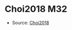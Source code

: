 <a name="material" />

# Choi2018 M32
<script type="application/ld+json">
  {
    "@context": "https://schema.org/",
    "@type": "ChemicalSubstance",
    "http://purl.org/dc/terms/conformsTo":
      {
        "@type": "CreativeWork",
        "@id": "https://bioschemas.org/profiles/ChemicalSubstance/0.4-RELEASE/"
      },
    "@id": "https://egonw.github.io/nanowiki/nanowiki543.html#material",
    "name": "Choi2018 M32",
    "sameAs": "http://127.0.0.1/mediawiki/index.php/Special:URIResolver/Choi2018_M32"
  }
</script>


* Source: [Choi2018](Choi2018.md)
